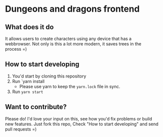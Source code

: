 # Dungeons and dragons frontend

## What does it do
It allows users to create characters using any device that has a webbrowser. Not only is this a lot more modern, it saves trees in the process =)

## How to start developing
1. You'd start by cloning this repository
2. Run `yarn install
    - Please use yarn to keep the `yarn.lock` file in sync.
3. Run `yarn start`

## Want to contribute?
Please do! I'd love your input on this, see how you'd fix problems or build new features. Just fork this repo, Check "How to start developing" and send pull requests =)